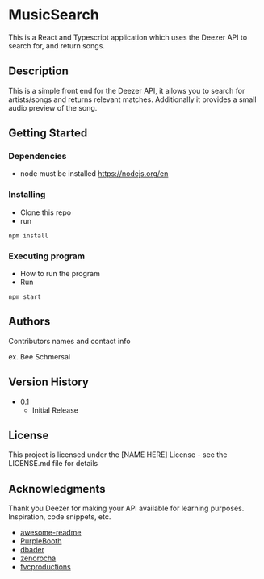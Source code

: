 # MusicSearch

This is a React and Typescript application which uses the Deezer API to search for, and return songs. 

## Description

This is a simple front end for the Deezer API, it allows you to search for artists/songs and returns relevant matches. Additionally it provides a small audio preview of the song. 

## Getting Started

### Dependencies

* node must be installed https://nodejs.org/en
  

### Installing

* Clone this repo
* run
```
npm install
```

### Executing program

* How to run the program
* Run
```
npm start
```



## Authors

Contributors names and contact info

ex. Bee Schmersal  


## Version History


* 0.1
    * Initial Release

## License

This project is licensed under the [NAME HERE] License - see the LICENSE.md file for details

## Acknowledgments
Thank you Deezer for making your API available for learning purposes.
Inspiration, code snippets, etc.
* [awesome-readme](https://github.com/matiassingers/awesome-readme)
* [PurpleBooth](https://gist.github.com/PurpleBooth/109311bb0361f32d87a2)
* [dbader](https://github.com/dbader/readme-template)
* [zenorocha](https://gist.github.com/zenorocha/4526327)
* [fvcproductions](https://gist.github.com/fvcproductions/1bfc2d4aecb01a834b46)
